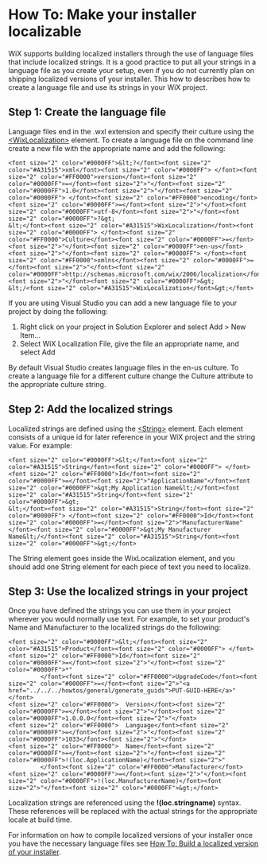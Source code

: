 # How To: Make your installer localizable

WiX supports building localized installers through the use of language files that include localized strings. It is a good practice to put all your strings in a language file as you create your setup, even if you do not currently plan on shipping localized versions of your installer. This how to describes how to create a language file and use its strings in your WiX project.

## Step 1: Create the language file
Language files end in the .wxl extension and specify their culture using the [&lt;WixLocalization&gt;](../../xsd/wixloc/wixlocalization.md) element. To create a language file on the command line create a new file with the appropriate name and add the following:

```
<font size="2" color="#0000FF">&lt;?</font><font size="2" color="#A31515">xml</font><font size="2" color="#0000FF"> </font><font size="2" color="#FF0000">version</font><font size="2" color="#0000FF">=</font><font size="2">"</font><font size="2" color="#0000FF">1.0</font><font size="2">"</font><font size="2" color="#0000FF"> </font><font size="2" color="#FF0000">encoding</font><font size="2" color="#0000FF">=</font><font size="2">"</font><font size="2" color="#0000FF">utf-8</font><font size="2">"</font><font size="2" color="#0000FF">?&gt;
&lt;</font><font size="2" color="#A31515">WixLocalization</font><font size="2" color="#0000FF"> </font><font size="2" color="#FF0000">Culture</font><font size="2" color="#0000FF">=</font><font size="2">"</font><font size="2" color="#0000FF">en-us</font><font size="2">"</font><font size="2" color="#0000FF"> </font><font size="2" color="#FF0000">xmlns</font><font size="2" color="#0000FF">=</font><font size="2">"</font><font size="2" color="#0000FF">http://schemas.microsoft.com/wix/2006/localization</font><font size="2">"</font><font size="2" color="#0000FF">&gt;
&lt;/<font size="2" color="#A31515">WixLocalization</font>&gt;</font>
```

If you are using Visual Studio you can add a new language file to your project by doing the following:

1. Right click on your project in Solution Explorer and select Add > New Item...
1. Select WiX Localization File, give the file an appropriate name, and select Add

By default Visual Studio creates language files in the en-us culture. To create a language file for a different culture change the Culture attribute to the appropriate culture string.

## Step 2: Add the localized strings
Localized strings are defined using the [&lt;String&gt;](../../xsd/wixloc/string.md) element. Each element consists of a unique id for later reference in your WiX project and the string value. For example:

```
<font size="2" color="#0000FF">&lt;</font><font size="2" color="#A31515">String</font><font size="2" color="#0000FF"> </font><font size="2" color="#FF0000">Id</font><font size="2" color="#0000FF">=</font><font size="2">"ApplicationName"</font><font size="2" color="#0000FF">&gt;My Application Name&lt;/</font><font size="2" color="#A31515">String</font><font size="2" color="#0000FF">&gt;
&lt;</font><font size="2" color="#A31515">String</font><font size="2" color="#0000FF"> </font><font size="2" color="#FF0000">Id</font><font size="2" color="#0000FF">=</font><font size="2">"ManufacturerName"</font><font size="2" color="#0000FF">&gt;My Manufacturer Name&lt;/</font><font size="2" color="#A31515">String</font><font size="2" color="#0000FF">&gt;</font>
```

The String element goes inside the WixLocalization element, and you should add one String element for each piece of text you need to localize.

## Step 3: Use the localized strings in your project
Once you have defined the strings you can use them in your project wherever you would normally use text. For example, to set your product&apos;s Name and Manufacturer to the localized strings do the following:

```
<font size="2" color="#0000FF">&lt;</font><font size="2" color="#A31515">Product</font><font size="2" color="#0000FF"> </font><font size="2" color="#FF0000">Id</font><font size="2" color="#0000FF">=</font><font size="2">"</font><font size="2" color="#0000FF">*"
         </font><font size="2" color="#FF0000">UpgradeCode</font><font size="2" color="#0000FF">=</font><font size="2">"<a href="../../../howtos/general/generate_guids">PUT-GUID-HERE</a>"</font>
<font size="2" color="#FF0000">  Version</font><font size="2" color="#0000FF">=</font><font size="2">"</font><font size="2" color="#0000FF">1.0.0.0</font><font size="2">"</font>
<font size="2" color="#FF0000">  Language</font><font size="2" color="#0000FF">=</font><font size="2">"</font><font size="2" color="#0000FF">1033</font><font size="2">"</font>
<font size="2" color="#FF0000">  Name</font><font size="2" color="#0000FF">=</font><font size="2">"</font><font size="2" color="#0000FF">!(loc.ApplicationName)</font><font size="2">"
         </font><font size="2" color="#FF0000">Manufacturer</font><font size="2" color="#0000FF">=</font><font size="2">"</font><font size="2" color="#0000FF">!(loc.ManufacturerName)</font><font size="2">"</font><font size="2" color="#0000FF">&gt;</font>
```

Localization strings are referenced using the **!(loc.stringname)** syntax. These references will be replaced with the actual strings for the appropriate locale at build time.

For information on how to compile localized versions of your installer once you have the necessary language files see [How To: Build a localized version of your installer](build_a_localized_version.md).

